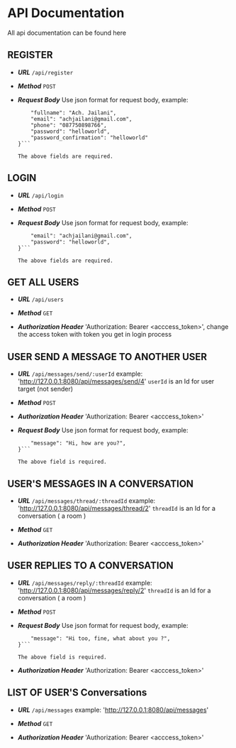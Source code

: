 # API Documentation
All api documentation can be found here
## REGISTER
* ***URL***
	`/api/register`

* ***Method***
	`POST`

* ***Request Body***
	Use json format for request body, example:
	```{ 
		"fullname": "Ach. Jailani", 
		"email": "achjailani@gmail.com", 
		"phone": "087750898766", 
		"password": "helloworld", 
		"password_confirmation": "helloworld" 
	}```

	The above fields are required.

## LOGIN
* ***URL***
	`/api/login`

* ***Method***
	`POST`

* ***Request Body***
	Use json format for request body, example:
	```{ 
		"email": "achjailani@gmail.com", 
		"password": "helloworld", 
	}```

	The above fields are required.

## GET ALL USERS
* ***URL***
	`/api/users`

* ***Method***
	`GET`

* ***Authorization Header***
	'Authorization: Bearer <acccess_token>', change the access token with token you get in login process

## USER SEND A MESSAGE TO ANOTHER USER
* ***URL***
	`/api/messages/send/:userId`
	example: 'http://127.0.0.1:8080/api/messages/send/4'
	`userId` is an Id for user target (not sender)

* ***Method***
	`POST`

* ***Authorization Header***
	'Authorization: Bearer <acccess_token>'

* ***Request Body***
	Use json format for request body, example:
	```{ 
		"message": "Hi, how are you?", 
	}```

	The above field is required.

## USER'S MESSAGES IN A CONVERSATION
* ***URL***
	`/api/messages/thread/:threadId`
	example: 'http://127.0.0.1:8080/api/messages/thread/2'
	`threadId` is an Id for a conversation ( a room )

* ***Method***
	`GET`

* ***Authorization Header***
	'Authorization: Bearer <acccess_token>'

## USER REPLIES TO A CONVERSATION
* ***URL***
	`/api/messages/reply/:threadId`
	example: 'http://127.0.0.1:8080/api/messages/reply/2'
	`threadId` is an Id for a conversation ( a room )

* ***Method***
	`POST`

* ***Request Body***
	Use json format for request body, example:
	```{ 
		"message": "Hi too, fine, what about you ?", 
	}```

	The above field is required.

* ***Authorization Header***
	'Authorization: Bearer <acccess_token>'

## LIST OF USER'S Conversations
* ***URL***
	`/api/messages`
	example: 'http://127.0.0.1:8080/api/messages'

* ***Method***
	`GET`

* ***Authorization Header***
	'Authorization: Bearer <acccess_token>'